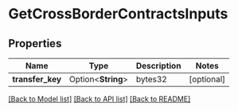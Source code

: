 # GetCrossBorderContractsInputs

## Properties

Name | Type | Description | Notes
------------ | ------------- | ------------- | -------------
**transfer_key** | Option<**String**> | bytes32 | [optional]

[[Back to Model list]](../README.md#documentation-for-models) [[Back to API list]](../README.md#documentation-for-api-endpoints) [[Back to README]](../README.md)


